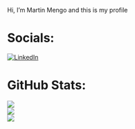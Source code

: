 Hi, I’m Martin Mengo and this is my profile

# Socials:
[![LinkedIn](https://img.shields.io/badge/LinkedIn-%230077B5.svg?logo=linkedin&logoColor=white)](https://linkedin.com/in/martinmengo)

# GitHub Stats:
![](https://github-readme-stats.vercel.app/api?username=tinchomengo&theme=dark&hide_border=true&include_all_commits=true&count_private=true)<br/>
![](https://github-readme-streak-stats.herokuapp.com/?user=tinchomengo&theme=dark&hide_border=true)<br/>
![](https://github-readme-stats.vercel.app/api/top-langs/?username=tinchomengo&theme=dark&hide_border=true&include_all_commits=true&count_private=true&layout=compact)

